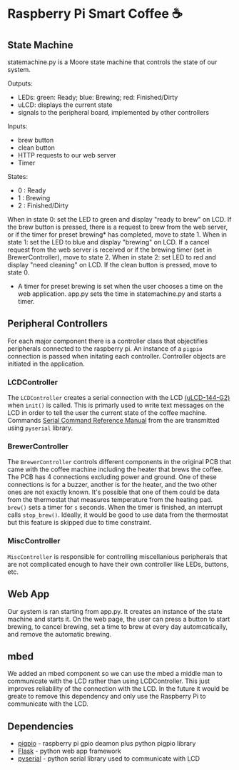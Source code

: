 # Raspberry Pi Smart Coffee ☕️

## State Machine

statemachine.py is a Moore state machine that controls the state of our system.

Outputs:
- LEDs: green: Ready; blue: Brewing; red: Finished/Dirty
- uLCD: displays the current state
- signals to the peripheral board, implemented by other controllers

Inputs:
- brew button
- clean button
- HTTP requests to our web server
- Timer

States:
- 0 : Ready
- 1 : Brewing
- 2 : Finished/Dirty

When in state 0: set the LED to green and display "ready to brew" on LCD. If the brew button is pressed, there is a request to brew from the web server, or if the timer for preset brewing* has completed, move to state 1.
When in state 1: set the LED to blue and display "brewing" on LCD. If a cancel request from the web server is received or if the brewing timer (set in BrewerController), move to state 2.
When in state 2: set LED to red and display "need cleaning" on LCD. If the clean button is pressed, move to state 0.

* A timer for preset brewing is set when the user chooses a time on the web application. app.py sets the time in statemachine.py and starts a timer.

## Peripheral Controllers
For each major component there is a controller class that objectifies peripherals connected to the raspberry pi. An instance of a `pigpio` connection is passed when initating each controller. Controller objects are initiated in the application.

### LCDController

The `LCDController` creates a serial connection with the LCD [(uLCD-144-G2)](https://www.mouser.com/datasheet/2/451/uLCD_144_G2_Datasheet_R_1_6-1627133.pdf) when `init()` is called. This is primarly used to write text messages on the LCD in order to tell the user the current state of the coffee machine. Commands [Serial Command Reference Manual](https://cdn.sparkfun.com/assets/a/b/1/7/a/goldelox_serialcmdmanual.pdf) from the are transmitted using `pyserial` library.

### BrewerController

The `BrewerController` controls different components in the original PCB that came with the coffee machine including the heater that brews the coffee. The PCB has 4 connections excluding power and ground. One of these connections is for a buzzer, another is for the heater, and the two other ones are not exactly known. It's possible that one of them could be data from the thermostat that measures temperature from the heating pad. `brew()` sets a timer for `s` seconds. When the timer is finished, an interrupt calls `stop_brew()`. Ideally, it would be good to use data from the thermostat but this feature is skipped due to time constraint.

<picutre of brewer pcb>

### MiscController

`MiscController` is responsible for controlling miscellanious peripherals that are not complicated enough to have their own controller like LEDs, buttons, etc.

## Web App
Our system is ran starting from app.py. It creates an instance of the state machine and starts it. On the web page, the user can press a button to start brewing, to cancel brewing, set a time to brew at every day automcatically, and remove the automatic brewing.

## mbed
We added an mbed component so we can use the mbed a middle man to communicate with the LCD rather than using LCDController. This just improves reliability of the connection with the LCD. In the future it would be greate to remove this dependency and only use the Raspberry Pi to communicate with the LCD.

## Dependencies
- [pigpio](https://abyz.me.uk/rpi/pigpio/index.html) - raspberry pi gpio deamon plus python pigpio library
- [Flask](https://flask.palletsprojects.com/en/stable/) - python web app framework
- [pyserial](https://pyserial.readthedocs.io/en/latest/) - python serial library used to communicate with LCD
